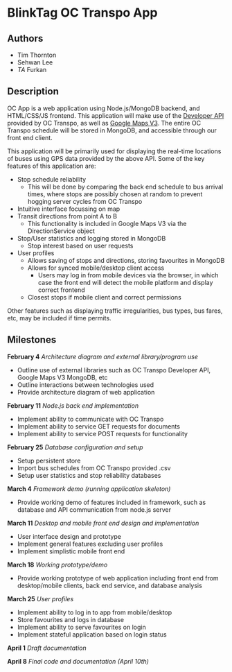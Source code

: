BlinkTag OC Transpo App
=======================

Authors
-------
* Tim Thornton
* Sehwan Lee
* *TA* Furkan

Description
-----------
OC App is a web application using Node.js/MongoDB backend, and HTML/CSS/JS frontend. This application will make use of the [Developer API](http://www.octranspo1.com/developers/documentation/) provided by OC Transpo, as well as [Google Maps V3](https://developers.google.com/maps/documentation/javascript/reference/). The entire OC Transpo schedule will be stored in MongoDB, and accessible through our front end client.

This application will be primarily used for displaying the real-time locations of buses using GPS data provided by the above API. Some of the key features of this application are:
* Stop schedule reliability
    * This will be done by comparing the back end schedule to bus arrival times, where stops are possibly chosen at random to prevent hogging server cycles from OC Transpo
* Intuitive interface focussing on map
* Transit directions from point A to B
	* This functionality is included in Google Maps V3 via the DirectionService object
* Stop/User statistics and logging stored in MongoDB
	* Stop interest based on user requests
* User profiles
	* Allows saving of stops and directions, storing favourites in MongoDB
	* Allows for synced mobile/desktop client access
		* Users may log in from mobile devices via the browser, in which case the front end will detect the mobile platform and display correct frontend
	* Closest stops if mobile client and correct permissions

Other features such as displaying traffic irregularities, bus types, bus fares, etc, may be included if time permits.

Milestones
----------

**February 4**
*Architecture diagram and external library/program use*
* Outline use of external libraries such as OC Transpo Developer API, Google Maps V3 MongoDB, etc
* Outline interactions between technologies used
* Provide architecture diagram of web application

**February 11**
*Node.js back end implementation*
* Implement ability to communicate with OC Transpo
* Implement ability to service GET requests for documents
* Implement ability to service POST requests for functionality

**February 25**
*Database configuration and setup*
* Setup persistent store
* Import bus schedules from OC Transpo provided .csv
* Setup user statistics and stop reliability databases

**March 4**
*Framework demo (running application skeleton)*
* Provide working demo of features included in framework, such as database and API communication from node.js server

**March 11**
*Desktop and mobile front end design and implementation*
* User interface design and prototype
* Implement general features excluding user profiles
* Implement simplistic mobile front end

**March 18**
*Working prototype/demo*
* Provide working prototype of web application including front end from desktop/mobile clients, back end service, and database analysis

**March 25**
*User profiles*
* Implement ability to log in to app from mobile/desktop
* Store favourites and logs in database
* Implement ability to serve favourites on login
* Implement stateful application based on login status

**April 1**
*Draft documentation*

**April 8**
*Final code and documentation (April 10th)*
